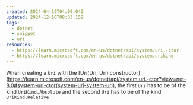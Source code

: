 ```yaml
---
created: 2024-04-19T04:09:04Z
updated: 2024-12-10T08:33:15Z
tags:
  - dotnet
  - snippet
  - uri
resources:
  - https://learn.microsoft.com/en-us/dotnet/api/system.uri.-ctor
  - https://learn.microsoft.com/en-us/dotnet/api/system.urikind
---
```


When creating a `Uri` with the [Uri(Uri, Uri) constructor](https://learn.microsoft.com/en-us/dotnet/api/system.uri.-ctor?view=net-8.0#system-uri-ctor(system-uri-system-uri), the first `Uri` has to be of the kind `UriKind.Absolute` and the second `Uri` has to be of the kind `UriKind.Relative`